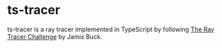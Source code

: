 # ts-tracer

ts-tracer is a ray tracer implemented in TypeScript by following [The Ray Tracer Challenge](http://raytracerchallenge.com/) by Jamis Buck.
